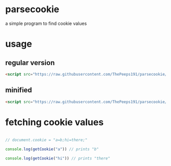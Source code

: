 # parsecookie

a simple program to find cookie values

# usage

## regular version

```html
<script src="https://raw.githubusercontent.com/ThePeeps191/parsecookie/main/parsecookie.js"></script>
```

## minified

```html
<script src="https://raw.githubusercontent.com/ThePeeps191/parsecookie/main/parsecookie.min.js"></script>
```

# fetching cookie values

```javascript

// document.cookie = "a=b;hi=there;"

console.log(getCookie("a")) // prints "b"

console.log(getCookie("hi")) // prints "there"
```
